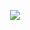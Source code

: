 <p align="center">
      <img src="https://img.shields.io/discord/552232093741219871.svg?style=flat-square" onclick="window.open('https://gasparqlf.webcord.fr/fullcode/invite')"/>

</p>
